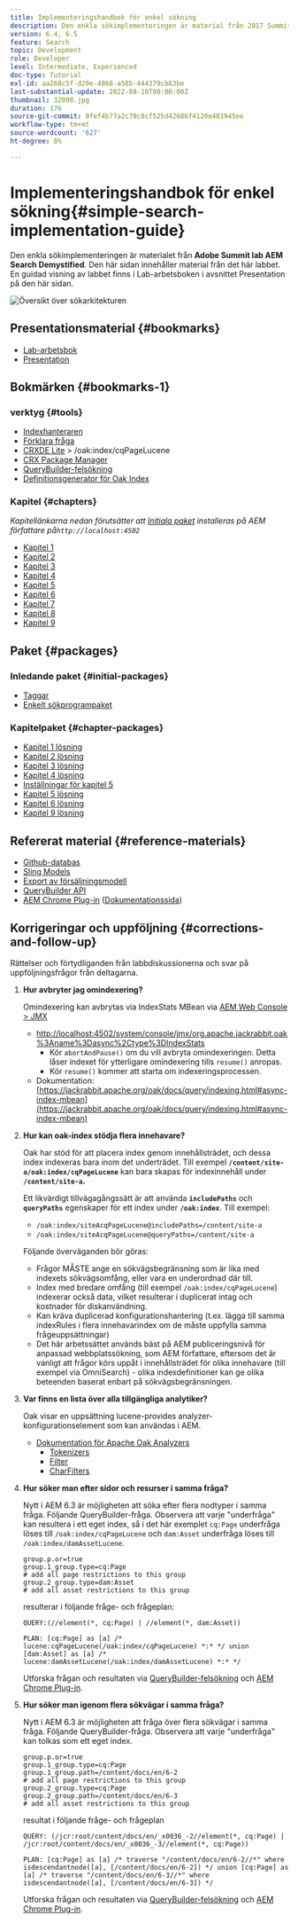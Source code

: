 ```yaml
---
title: Implementeringshandbok för enkel sökning
description: Den enkla sökimplementeringen är material från 2017 Summit lab AEM Search Demystified. Den här sidan innehåller material från det här labbet. En guidad visning av labbet finns i Lab-arbetsboken i avsnittet Presentation på den här sidan.
version: 6.4, 6.5
feature: Search
topic: Development
role: Developer
level: Intermediate, Experienced
doc-type: Tutorial
exl-id: aa268c5f-d29e-4868-a58b-444379cb83be
last-substantial-update: 2022-08-10T00:00:00Z
thumbnail: 32090.jpg
duration: 176
source-git-commit: 9fef4b77a2c70c8cf525d42686f4120e481945ee
workflow-type: tm+mt
source-wordcount: '627'
ht-degree: 0%

---
```


# Implementeringshandbok för enkel sökning{#simple-search-implementation-guide}

Den enkla sökimplementeringen är materialet från **Adobe Summit lab AEM Search Demystified**. Den här sidan innehåller material från det här labbet. En guidad visning av labbet finns i Lab-arbetsboken i avsnittet Presentation på den här sidan.

![Översikt över sökarkitekturen](assets/l4080/simple-search-application.png)

## Presentationsmaterial {#bookmarks}

* [Lab-arbetsbok](assets/l4080/l4080-lab-workbook.pdf)
* [Presentation](assets/l4080/l4080-presentation.pdf)

## Bokmärken {#bookmarks-1}

### verktyg {#tools}

* [Indexhanteraren](http://localhost:4502/libs/granite/operations/content/diagnosis/tool.html/granite_oakindexmanager)
* [Förklara fråga](http://localhost:4502/libs/granite/operations/content/diagnosis/tool.html/granite_queryperformance)
* [CRXDE Lite](http://localhost:4502/crx/de/index.jsp#/oak%3Aindex/cqPageLucene) > /oak:index/cqPageLucene
* [CRX Package Manager](http://localhost:4502/crx/packmgr/index.jsp)
* [QueryBuilder-felsökning](http://localhost:4502/libs/cq/search/content/querydebug.html?)
* [Definitionsgenerator för Oak Index](https://oakutils.appspot.com/generate/index)

### Kapitel {#chapters}

*Kapitellänkarna nedan förutsätter att [Initiala paket](#initialpackages) installeras på AEM författare på`http://localhost:4502`*

* [Kapitel 1](http://localhost:4502/editor.html/content/summit/l4080/chapter-1.html)
* [Kapitel 2](http://localhost:4502/editor.html/content/summit/l4080/chapter-2.html)
* [Kapitel 3](http://localhost:4502/editor.html/content/summit/l4080/chapter-3.html)
* [Kapitel 4](http://localhost:4502/editor.html/content/summit/l4080/chapter-4.html)
* [Kapitel 5](http://localhost:4502/editor.html/content/summit/l4080/chapter-5.html)
* [Kapitel 6](http://localhost:4502/editor.html/content/summit/l4080/chapter-6.html)
* [Kapitel 7](http://localhost:4502/editor.html/content/summit/l4080/chapter-7.html)
* [Kapitel 8](http://localhost:4502/editor.html/content/summit/l4080/chapter-8.html)
* [Kapitel 9](http://localhost:4502/editor.html/content/summit/l4080/chapter-9.html)

## Paket {#packages}

### Inledande paket {#initial-packages}

* [Taggar](assets/l4080/summit-tags.zip)
* [Enkelt sökprogrampaket](assets/l4080/simple.ui.apps-0.0.1-snapshot.zip)

### Kapitelpaket {#chapter-packages}

* [Kapitel 1 lösning](assets/l4080/l4080-chapter1.zip)
* [Kapitel 2 lösning](assets/l4080/l4080-chapter2.zip)
* [Kapitel 3 lösning](assets/l4080/l4080-chapter3.zip)
* [Kapitel 4 lösning](assets/l4080/l4080-chapter4.zip)
* [Inställningar för kapitel 5](assets/l4080/l4080-chapter5-setup.zip)
* [Kapitel 5 lösning](assets/l4080/l4080-chapter5-solution.zip)
* [Kapitel 6 lösning](assets/l4080/l4080-chapter6.zip)
* [Kapitel 9 lösning](assets/l4080/l4080-chapter9.zip)

## Refererat material {#reference-materials}

* [Github-databas](https://github.com/Adobe-Marketing-Cloud/aem-guides/tree/master/simple-search-guide)
* [Sling Models](https://sling.apache.org/documentation/bundles/models.html)
* [Export av försäljningsmodell](https://sling.apache.org/documentation/bundles/models.html#exporter-framework-since-130)
* [QueryBuilder API](https://experienceleague.adobe.com/docs/)
* [AEM Chrome Plug-in](https://chrome.google.com/webstore/detail/aem-chrome-plug-in/ejdcnikffjleeffpigekhccpepplaode) ([Dokumentationssida](https://adobe-consulting-services.github.io/acs-aem-tools/aem-chrome-plugin/))

## Korrigeringar och uppföljning {#corrections-and-follow-up}

Rättelser och förtydliganden från labbdiskussionerna och svar på uppföljningsfrågor från deltagarna.

1. **Hur avbryter jag omindexering?**

   Omindexering kan avbrytas via IndexStats MBean via [AEM Web Console > JMX](http://localhost:4502/system/console/jmx)

   * [http://localhost:4502/system/console/jmx/org.apache.jackrabbit.oak%3Aname%3Dasync%2Ctype%3DIndexStats](http://localhost:4502/system/console/jmx/org.apache.jackrabbit.oak%3Aname%3Dasync%2Ctype%3DIndexStats)
      * Kör `abortAndPause()` om du vill avbryta omindexeringen. Detta låser indexet för ytterligare omindexering tills `resume()` anropas.
      * Kör `resume()` kommer att starta om indexeringsprocessen.
   * Dokumentation: [https://jackrabbit.apache.org/oak/docs/query/indexing.html#async-index-mbean](https://jackrabbit.apache.org/oak/docs/query/indexing.html#async-index-mbean)

2. **Hur kan oak-index stödja flera innehavare?**

   Oak har stöd för att placera index genom innehållsträdet, och dessa index indexeras bara inom det underträdet. Till exempel **`/content/site-a/oak:index/cqPageLucene`** kan bara skapas för indexinnehåll under **`/content/site-a`.**

   Ett likvärdigt tillvägagångssätt är att använda **`includePaths`** och **`queryPaths`** egenskaper för ett index under **`/oak:index`**. Till exempel:

   * `/oak:index/siteAcqPageLucene@includePaths=/content/site-a`
   * `/oak:index/siteAcqPageLucene@queryPaths=/content/site-a`

   Följande överväganden bör göras:

   * Frågor MÅSTE ange en sökvägsbegränsning som är lika med indexets sökvägsomfång, eller vara en underordnad där till.
   * Index med bredare omfång (till exempel `/oak:index/cqPageLucene`) indexerar också data, vilket resulterar i duplicerat intag och kostnader för diskanvändning.
   * Kan kräva duplicerad konfigurationshantering (t.ex. lägga till samma indexRules i flera innehavarindex om de måste uppfylla samma frågeuppsättningar)
   * Det här arbetssättet används bäst på AEM publiceringsnivå för anpassad webbplatssökning, som AEM författare, eftersom det är vanligt att frågor körs uppåt i innehållsträdet för olika innehavare (till exempel via OmniSearch) - olika indexdefinitioner kan ge olika beteenden baserat enbart på sökvägsbegränsningen.

3. **Var finns en lista över alla tillgängliga analytiker?**

   Oak visar en uppsättning lucene-provides analyzer-konfigurationselement som kan användas i AEM.

   * [Dokumentation för Apache Oak Analyzers](https://jackrabbit.apache.org/oak/docs/query/lucene.html#analyzers)
      * [Tokenizers](https://cwiki.apache.org/confluence/display/solr/Tokenizers)
      * [Filter](https://cwiki.apache.org/confluence/display/solr/Filter+Descriptions)
      * [CharFilters](https://cwiki.apache.org/confluence/display/solr/CharFilterFactories)

4. **Hur söker man efter sidor och resurser i samma fråga?**

   Nytt i AEM 6.3 är möjligheten att söka efter flera nodtyper i samma fråga. Följande QueryBuilder-fråga. Observera att varje &quot;underfråga&quot; kan resultera i ett eget index, så i det här exemplet `cq:Page` underfråga löses till `/oak:index/cqPageLucene` och `dam:Asset` underfråga löses till `/oak:index/damAssetLucene`.

   ```plain
   group.p.or=true
   group.1_group.type=cq:Page
   # add all page restrictions to this group
   group.2_group.type=dam:Asset
   # add all asset restrictions to this group
   ```

   resulterar i följande fråge- och frågeplan:

   ```plain
   QUERY:(//element(*, cq:Page) | //element(*, dam:Asset))
   
   PLAN: [cq:Page] as [a] /* lucene:cqPageLucene(/oak:index/cqPageLucene) *:* */ union [dam:Asset] as [a] /* lucene:damAssetLucene(/oak:index/damAssetLucene) *:* */
   ```

   Utforska frågan och resultaten via [QueryBuilder-felsökning](http://localhost:4502/libs/cq/search/content/querydebug.html?_charset_=UTF-8&amp;query=group.p.or%3Dtrue%0D%0Agroup.1_group.type%3Dcq%3APage%0D%0A%23+add+all+page+restrictions+to+this+group%0D%0Agroup.2_group.type%3Ddam%3AAsset%0D%0A%23+add+all+asset+restrictions+to+this+group) och [AEM Chrome Plug-in](https://chrome.google.com/webstore/detail/aem-chrome-plug-in/ejdcnikffjleeffpigekhccpepplaode?hl=en-US).

5. **Hur söker man igenom flera sökvägar i samma fråga?**

   Nytt i AEM 6.3 är möjligheten att fråga över flera sökvägar i samma fråga. Följande QueryBuilder-fråga. Observera att varje &quot;underfråga&quot; kan tolkas som ett eget index.

   ```plain
   group.p.or=true
   group.1_group.type=cq:Page
   group.1_group.path=/content/docs/en/6-2
   # add all page restrictions to this group
   group.2_group.type=cq:Page
   group.2_group.path=/content/docs/en/6-3
   # add all asset restrictions to this group
   ```

   resultat i följande fråge- och frågeplan

   ```plain
   QUERY: (/jcr:root/content/docs/en/_x0036_-2//element(*, cq:Page) | /jcr:root/content/docs/en/_x0036_-3//element(*, cq:Page))
   
   PLAN: [cq:Page] as [a] /* traverse "/content/docs/en/6-2//*" where isdescendantnode([a], [/content/docs/en/6-2]) */ union [cq:Page] as [a] /* traverse "/content/docs/en/6-3//*" where isdescendantnode([a], [/content/docs/en/6-3]) */
   ```

   Utforska frågan och resultaten via [QueryBuilder-felsökning](http://localhost:4502/libs/cq/search/content/querydebug.html?_charset_=UTF-8&amp;query=group.p.or%3Dtrue%0D%0Agroup.1_group.type%3Dcq%3APage%0D%0Agroup.1_group.path%3D%2Fcontent%2Fdocs%2Fen%2F6-2%0D%0A%23+add+all+page+restrictions+to+this+group%0D%0Agroup.2_group.type%3Dcq%3APage%0D%0Agroup.2_group.path%3D%2Fcontent%2Fdocs%2Fen%2F6-3%0D%0A%23+add+all+asset+restrictions+to+this+group) och [AEM Chrome Plug-in](https://chrome.google.com/webstore/detail/aem-chrome-plug-in/ejdcnikffjleeffpigekhccpepplaode?hl=en-US).
